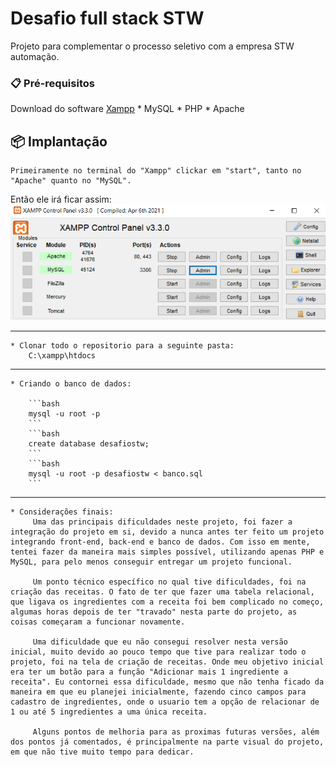 # Desafio full stack STW

Projeto para complementar o processo seletivo com a empresa STW automação.

### 📋 Pré-requisitos

Download do software [Xampp](https://www.apachefriends.org/pt_br/index.html)
    * MySQL
    * PHP
    * Apache

## 📦 Implantação

    Primeiramente no terminal do "Xampp" clickar em "start", tanto no "Apache" quanto no "MySQL".
Então ele irá ficar assim:
![](Imagens/xampp.png)

-----

    * Clonar todo o repositorio para a seguinte pasta:
        C:\xampp\htdocs

-----

    * Criando o banco de dados:

        ```bash
        mysql -u root -p
        ```
        ```bash
        create database desafiostw;
        ```
        ```bash
        mysql -u root -p desafiostw < banco.sql
        ```
----

    * Considerações finais:
         Uma das principais dificuldades neste projeto, foi fazer a integração do projeto em si, devido a nunca antes ter feito um projeto integrando front-end, back-end e banco de dados. Com isso em mente, tentei fazer da maneira mais simples possível, utilizando apenas PHP e MySQL, para pelo menos conseguir entregar um projeto funcional.

         Um ponto técnico específico no qual tive dificuldades, foi na criação das receitas. O fato de ter que fazer uma tabela relacional, que ligava os ingredientes com a receita foi bem complicado no começo, algumas horas depois de ter "travado" nesta parte do projeto, as coisas começaram a funcionar novamente.

         Uma dificuldade que eu não consegui resolver nesta versão inicial, muito devido ao pouco tempo que tive para realizar todo o projeto, foi na tela de criação de receitas. Onde meu objetivo inicial era ter um botão para a função "Adicionar mais 1 ingrediente a receita". Eu contornei essa dificuldade, mesmo que não tenha ficado da maneira em que eu planejei inicialmente, fazendo cinco campos para cadastro de ingredientes, onde o usuario tem a opção de relacionar de 1 ou até 5 ingredientes a uma única receita.

         Alguns pontos de melhoria para as proximas futuras versões, além dos pontos já comentados, é principalmente na parte visual do projeto, em que não tive muito tempo para dedicar.
